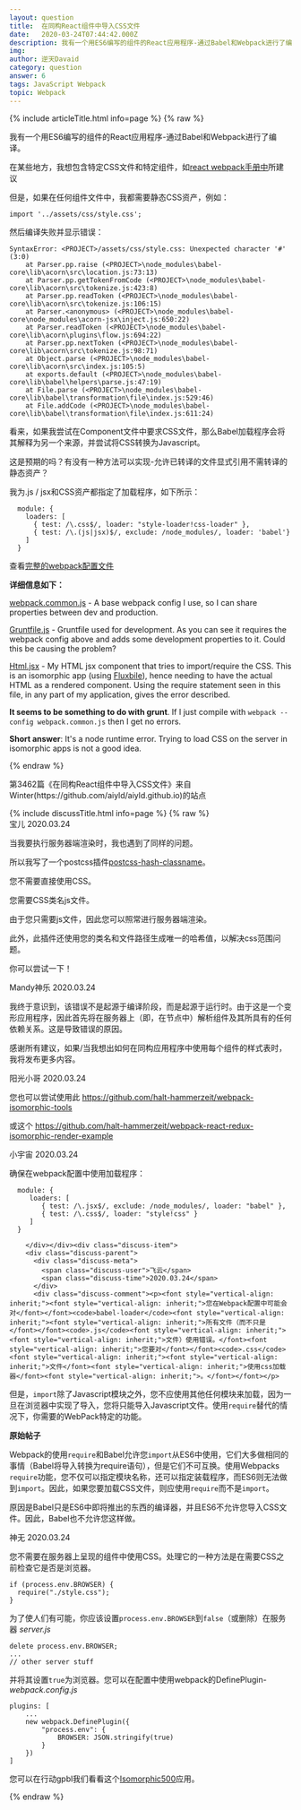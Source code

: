 ```yaml
---
layout: question
title:  在同构React组件中导入CSS文件
date:   2020-03-24T07:44:42.000Z
description: 我有一个用ES6编写的组件的React应用程序-通过Babel和Webpack进行了编译。在某些地方，我想包含特定CSS文件和特定组件，如react ...
img: 
author: 逆天Davaid
category: question
answer: 6
tags: JavaScript Webpack
topic: Webpack
---
```

<div class="article-root">
  <div class="article">
    {% include articleTitle.html info=page %}
    {% raw %}
    <div class="article-content"><p><font style="vertical-align: inherit;"><font style="vertical-align: inherit;">我有一个用ES6编写的组件的React应用程序-通过Babel和Webpack进行了编译。</font></font></p>

<p><font style="vertical-align: inherit;"><font style="vertical-align: inherit;">在某些地方，我想包含特定CSS文件和特定组件，如</font><a href="https://christianalfoni.github.io/react-webpack-cookbook/Loading-CSS.html"><font style="vertical-align: inherit;">react webpack手册中</font></a><font style="vertical-align: inherit;">所建议</font></font><a href="https://christianalfoni.github.io/react-webpack-cookbook/Loading-CSS.html"><font style="vertical-align: inherit;"></font></a></p>

<p><font style="vertical-align: inherit;"><font style="vertical-align: inherit;">但是，如果在任何组件文件中，我都需要静态CSS资产，例如：</font></font></p>

<p><code>import '../assets/css/style.css';</code></p>

<p><font style="vertical-align: inherit;"><font style="vertical-align: inherit;">然后编译失败并显示错误：</font></font></p>

<pre><code>SyntaxError: &lt;PROJECT&gt;/assets/css/style.css: Unexpected character '#' (3:0)<font></font>
    at Parser.pp.raise (&lt;PROJECT&gt;\node_modules\babel-core\lib\acorn\src\location.js:73:13)<font></font>
    at Parser.pp.getTokenFromCode (&lt;PROJECT&gt;\node_modules\babel-core\lib\acorn\src\tokenize.js:423:8)<font></font>
    at Parser.pp.readToken (&lt;PROJECT&gt;\node_modules\babel-core\lib\acorn\src\tokenize.js:106:15)<font></font>
    at Parser.&lt;anonymous&gt; (&lt;PROJECT&gt;\node_modules\babel-core\node_modules\acorn-jsx\inject.js:650:22)<font></font>
    at Parser.readToken (&lt;PROJECT&gt;\node_modules\babel-core\lib\acorn\plugins\flow.js:694:22)<font></font>
    at Parser.pp.nextToken (&lt;PROJECT&gt;\node_modules\babel-core\lib\acorn\src\tokenize.js:98:71)<font></font>
    at Object.parse (&lt;PROJECT&gt;\node_modules\babel-core\lib\acorn\src\index.js:105:5)<font></font>
    at exports.default (&lt;PROJECT&gt;\node_modules\babel-core\lib\babel\helpers\parse.js:47:19)<font></font>
    at File.parse (&lt;PROJECT&gt;\node_modules\babel-core\lib\babel\transformation\file\index.js:529:46)<font></font>
    at File.addCode (&lt;PROJECT&gt;\node_modules\babel-core\lib\babel\transformation\file\index.js:611:24)<font></font>
</code></pre>

<p><font style="vertical-align: inherit;"><font style="vertical-align: inherit;">看来，如果我尝试在Component文件中要求CSS文件，那么Babel加载程序会将其解释为另一个来源，并尝试将CS​​S转换为Javascript。</font></font></p>

<p><font style="vertical-align: inherit;"><font style="vertical-align: inherit;">这是预期的吗？</font><font style="vertical-align: inherit;">有没有一种方法可以实现-允许已转译的文件显式引用不需转译的静态资产？</font></font></p>

<p><font style="vertical-align: inherit;"><font style="vertical-align: inherit;">我为.js / jsx和CSS资产都指定了加载程序，如下所示：</font></font></p>

<pre><code>  module: {<font></font>
    loaders: [<font></font>
      { test: /\.css$/, loader: "style-loader!css-loader" },<font></font>
      { test: /\.(js|jsx)$/, exclude: /node_modules/, loader: 'babel'}<font></font>
    ]<font></font>
  }<font></font>
</code></pre>

<p><font style="vertical-align: inherit;"><font style="vertical-align: inherit;">查看</font></font><a href="http://pastebin.com/UmhmB05S"><font style="vertical-align: inherit;"><font style="vertical-align: inherit;">完整的webpack配置文件</font></font></a></p>

<p><strong><font style="vertical-align: inherit;"><font style="vertical-align: inherit;">详细信息如下：</font></font></strong></p>

<p><a href="http://pastebin.com/UmhmB05S">webpack.common.js</a> - A base webpack config I use, so I can share properties between dev and production.</p>

<p><a href="http://pastebin.com/nZqtxaj6">Gruntfile.js</a> - Gruntfile used for development. As you can see it requires the webpack config above and adds some development properties to it. Could this be causing the problem?</p>

<p><a href="http://pastebin.com/Qem1muUr">Html.jsx</a> - My HTML jsx component that tries to import/require the CSS. This is an isomorphic app (using <a href="http://fluxible.io/">Fluxbile</a>), hence needing to have the actual HTML as a rendered component. Using the require statement seen in this file, in any part of my application, gives the error described. </p>

<p><strong>It seems to be something to do with grunt</strong>. If I just compile with <code>webpack --config webpack.common.js</code> then I get no errors. </p>

<p><strong>Short answer</strong>: It's a node runtime error. Trying to load CSS on the server in isomorphic apps is not a good idea. </p></div>
    {% endraw %}
  </div>
  <p class="winter_mark">第3462篇《在同构React组件中导入CSS文件》来自Winter(https://github.com/aiyld/aiyld.github.io)的站点</p>
  <div class="discuss-wrapper">
    {% include discussTitle.html info=page %}
    {% raw %}
    <div class="discuss-list">
    <div class="discuss-item">
        <div class="discuss-parent">
          <div class="discuss-meta">
            <span class="discuss-user">宝儿</span>
            <span class="discuss-time">2020.03.24</span>
          </div>
          <div class="discuss-comment"><p><font style="vertical-align: inherit;"><font style="vertical-align: inherit;">当我要执行服务器端渲染时，我也遇到了同样的问题。</font></font></p>

<p><font style="vertical-align: inherit;"><font style="vertical-align: inherit;">所以我写了一个postcss插件</font></font><a href="https://github.com/ctxhou/postcss-hash-classname" rel="nofollow"><font style="vertical-align: inherit;"><font style="vertical-align: inherit;">postcss-hash-classname</font></font></a><font style="vertical-align: inherit;"><font style="vertical-align: inherit;">。</font></font></p>

<p><font style="vertical-align: inherit;"><font style="vertical-align: inherit;">您不需要直接使用CSS。</font></font></p>

<p><font style="vertical-align: inherit;"><font style="vertical-align: inherit;">您需要CSS类名js文件。</font></font></p>

<p><font style="vertical-align: inherit;"><font style="vertical-align: inherit;">由于您只需要js文件，因此您可以照常进行服务器端渲染。</font></font></p>

<p><font style="vertical-align: inherit;"><font style="vertical-align: inherit;">此外，此插件还使用您的类名和文件路径生成唯一的哈希值，以解决css范围问题。</font></font></p>

<p><font style="vertical-align: inherit;"><font style="vertical-align: inherit;">你可以尝试一下！</font></font></p></div>
        </div></div><div class="discuss-item">
        <div class="discuss-parent">
          <div class="discuss-meta">
            <span class="discuss-user">Mandy神乐</span>
            <span class="discuss-time">2020.03.24</span>
          </div>
          <div class="discuss-comment"><p><font style="vertical-align: inherit;"><font style="vertical-align: inherit;">我终于意识到，该错误不是起源于编译阶段，而是起源于运行时。</font><font style="vertical-align: inherit;">由于这是一个变形应用程序，因此首先将在服务器上（即，在节点中）解析组件及其所具有的任何依赖关系。</font><font style="vertical-align: inherit;">这是导致错误的原因。</font></font></p>

<p><font style="vertical-align: inherit;"><font style="vertical-align: inherit;">感谢所有建议，如果/当我想出如何在同构应用程序中使用每个组件的样式表时，我将发布更多内容。 </font></font></p></div>
        </div></div><div class="discuss-item">
        <div class="discuss-parent">
          <div class="discuss-meta">
            <span class="discuss-user">阳光小哥</span>
            <span class="discuss-time">2020.03.24</span>
          </div>
          <div class="discuss-comment"><p><font style="vertical-align: inherit;"><font style="vertical-align: inherit;">您也可以尝试使用此
 </font></font><a href="https://github.com/halt-hammerzeit/webpack-isomorphic-tools" rel="noreferrer"><font style="vertical-align: inherit;"><font style="vertical-align: inherit;">https://github.com/halt-hammerzeit/webpack-isomorphic-tools</font></font></a></p>

<p><font style="vertical-align: inherit;"><font style="vertical-align: inherit;">或这个
 </font></font><a href="https://github.com/halt-hammerzeit/webpack-react-redux-isomorphic-render-example" rel="noreferrer"><font style="vertical-align: inherit;"><font style="vertical-align: inherit;">https://github.com/halt-hammerzeit/webpack-react-redux-isomorphic-render-example</font></font></a></p></div>
        </div></div><div class="discuss-item">
        <div class="discuss-parent">
          <div class="discuss-meta">
            <span class="discuss-user">小宇宙</span>
            <span class="discuss-time">2020.03.24</span>
          </div>
          <div class="discuss-comment"><p><font style="vertical-align: inherit;"><font style="vertical-align: inherit;">确保在webpack配置中使用加载程序： </font></font></p>

<pre><code>  module: {<font></font>
     loaders: [<font></font>
        { test: /\.jsx$/, exclude: /node_modules/, loader: "babel" },<font></font>
        { test: /\.css$/, loader: "style!css" }<font></font>
     ]<font></font>
  }<font></font>
</code></pre></div>
        </div></div><div class="discuss-item">
        <div class="discuss-parent">
          <div class="discuss-meta">
            <span class="discuss-user">飞云</span>
            <span class="discuss-time">2020.03.24</span>
          </div>
          <div class="discuss-comment"><p><font style="vertical-align: inherit;"><font style="vertical-align: inherit;">您在Webpack配置中可能会对</font></font><code>babel-loader</code><font style="vertical-align: inherit;"><font style="vertical-align: inherit;">所有文件（而不只是</font></font><code>.js</code><font style="vertical-align: inherit;"><font style="vertical-align: inherit;">文件）使用错误。</font><font style="vertical-align: inherit;">您要对</font></font><code>.css</code><font style="vertical-align: inherit;"><font style="vertical-align: inherit;">文件</font><font style="vertical-align: inherit;">使用css加载器</font><font style="vertical-align: inherit;">。</font></font></p>

<p><font style="vertical-align: inherit;"><font style="vertical-align: inherit;">但是，</font></font><code>import</code><font style="vertical-align: inherit;"><font style="vertical-align: inherit;">除了Javascript模块之外，</font><font style="vertical-align: inherit;">您不应使用</font><font style="vertical-align: inherit;">其他任何模块来加载，因为一旦在浏览器中实现了导入，您将只能导入Javascript文件。</font><font style="vertical-align: inherit;">使用</font></font><code>require</code><font style="vertical-align: inherit;"><font style="vertical-align: inherit;">替代的情况下，你需要的WebPack特定的功能。</font></font></p>

<p><strong><font style="vertical-align: inherit;"><font style="vertical-align: inherit;">原始帖子</font></font></strong></p>

<p><font style="vertical-align: inherit;"><font style="vertical-align: inherit;">Webpack的使用</font></font><code>require</code><font style="vertical-align: inherit;"><font style="vertical-align: inherit;">和Babel允许您</font></font><code>import</code><font style="vertical-align: inherit;"><font style="vertical-align: inherit;">从ES6中</font><font style="vertical-align: inherit;">使用</font><font style="vertical-align: inherit;">，它们大多做相同的事情（Babel将导入转换为require语句），但是它们不可互换。</font><font style="vertical-align: inherit;">使用Webpacks </font></font><code>require</code><font style="vertical-align: inherit;"><font style="vertical-align: inherit;">功能，您不仅可以指定模块名称，还可以指定装载程序，而ES6则无法做到</font></font><code>import</code><font style="vertical-align: inherit;"><font style="vertical-align: inherit;">。</font><font style="vertical-align: inherit;">因此，如果您要加载CSS文件，则应使用</font></font><code>require</code><font style="vertical-align: inherit;"><font style="vertical-align: inherit;">而不是</font></font><code>import</code><font style="vertical-align: inherit;"><font style="vertical-align: inherit;">。</font></font></p>

<p><font style="vertical-align: inherit;"><font style="vertical-align: inherit;">原因是Babel只是ES6中即将推出的东西的编译器，并且ES6不允许您导入CSS文件。</font><font style="vertical-align: inherit;">因此，Babel也不允许您这样做。</font></font></p></div>
        </div></div><div class="discuss-item">
        <div class="discuss-parent">
          <div class="discuss-meta">
            <span class="discuss-user">神无</span>
            <span class="discuss-time">2020.03.24</span>
          </div>
          <div class="discuss-comment"><p><font style="vertical-align: inherit;"><font style="vertical-align: inherit;">您不需要在服务器上呈现的组件中使用CSS。</font><font style="vertical-align: inherit;">处理它的一种方法是在需要CSS之前检查它是否是浏览器。</font></font></p>

<pre><code>if (process.env.BROWSER) {<font></font>
  require("./style.css");<font></font>
}<font></font>
</code></pre>

<p><font style="vertical-align: inherit;"><font style="vertical-align: inherit;">为了使人们有可能，你应该设置</font></font><code>process.env.BROWSER</code><font style="vertical-align: inherit;"><font style="vertical-align: inherit;">到</font></font><code>false</code><font style="vertical-align: inherit;"><font style="vertical-align: inherit;">（或删除）在服务器
 </font></font><em><font style="vertical-align: inherit;"><font style="vertical-align: inherit;">server.js</font></font></em></p>

<pre><code>delete process.env.BROWSER;<font></font>
...<font></font>
// other server stuff<font></font>
</code></pre>

<p><font style="vertical-align: inherit;"><font style="vertical-align: inherit;">并将其设置</font></font><code>true</code><font style="vertical-align: inherit;"><font style="vertical-align: inherit;">为浏览器。</font><font style="vertical-align: inherit;">您可以在配置中使用webpack的DefinePlugin-
 </font></font><em><font style="vertical-align: inherit;"><font style="vertical-align: inherit;">webpack.config.js</font></font></em></p>

<pre><code>plugins: [<font></font>
    ...<font></font>
    new webpack.DefinePlugin({<font></font>
        "process.env": {<font></font>
            BROWSER: JSON.stringify(true)<font></font>
        }<font></font>
    })<font></font>
]<font></font>
</code></pre>

<p><font style="vertical-align: inherit;"><font style="vertical-align: inherit;">您可以在行动gpbl我们看看这个</font></font><a href="https://github.com/gpbl/isomorphic500/"><font style="vertical-align: inherit;"><font style="vertical-align: inherit;">Isomorphic500</font></font></a><font style="vertical-align: inherit;"><font style="vertical-align: inherit;">应用。</font></font></p></div>
        </div></div>
    </div>
    {% endraw %}
  </div>
<div>

